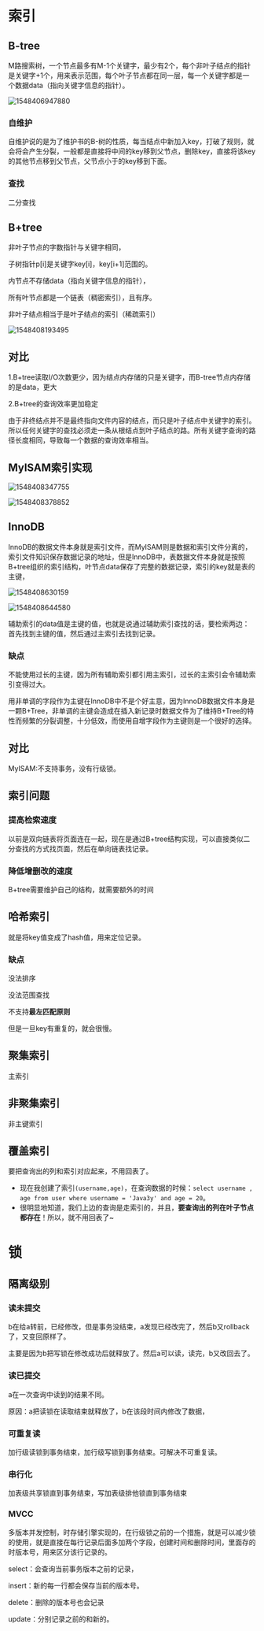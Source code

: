 # 索引

## B-tree

M路搜索树，一个节点最多有M-1个关键字，最少有2个，每个非叶子结点的指针是关键字+1个，用来表示范围，每个叶子节点都在同一层，每一个关键字都是一个数据data（指向关键字信息的指针）。

![1548406947880](C:\Users\yinchengjian\AppData\Roaming\Typora\typora-user-images\1548406947880.png)

### 自维护

自维护说的是为了维护书的B-树的性质，每当结点中新加入key，打破了规则，就会将会产生分裂，一般都是直接将中间的key移到父节点，删除key，直接将该key的其他节点移到父节点，父节点小于的key移到下面。

### 查找

二分查找

## B+tree

非叶子节点的字数指针与关键字相同，

子树指针p[i]是关键字key[i]，key[i+1]范围的。

内节点不存储data（指向关键字信息的指针），

所有叶节点都是一个链表（稠密索引），且有序。

非叶子结点相当于是叶子结点的索引（稀疏索引）

![1548408193495](C:\Users\yinchengjian\AppData\Roaming\Typora\typora-user-images\1548408193495.png)

## 对比

1.B+tree读取I/O次数更少，因为结点内存储的只是关键字，而B-tree节点内存储的是data，更大

2.B+tree的查询效率更加稳定

由于非终结点并不是最终指向文件内容的结点，而只是叶子结点中关键字的索引。所以任何关键字的查找必须走一条从根结点到叶子结点的路。所有关键字查询的路径长度相同，导致每一个数据的查询效率相当。

## MyISAM索引实现

![1548408347755](C:\Users\yinchengjian\AppData\Roaming\Typora\typora-user-images\1548408347755.png)



![1548408378852](C:\Users\yinchengjian\AppData\Roaming\Typora\typora-user-images\1548408378852.png)

## InnoDB

InnoDB的数据文件本身就是索引文件，而MyISAM则是数据和索引文件分离的，索引文件知识保存数据记录的地址，但是InnoDB中，表数据文件本身就是按照B+tree组织的索引结构，叶节点data保存了完整的数据记录，索引的key就是表的主键，

![1548408630159](C:\Users\yinchengjian\AppData\Roaming\Typora\typora-user-images\1548408630159.png)

![1548408644580](C:\Users\yinchengjian\AppData\Roaming\Typora\typora-user-images\1548408644580.png)

辅助索引的data值是主键的值，也就是说通过辅助索引查找的话，要检索两边：首先找到主键的值，然后通过主索引去找到记录。

### 缺点

不能使用过长的主键，因为所有辅助索引都引用主索引，过长的主索引会令辅助索引变得过大。

用非单调的字段作为主键在InnoDB中不是个好主意，因为InnoDB数据文件本身是一颗B+Tree，非单调的主键会造成在插入新记录时数据文件为了维持B+Tree的特性而频繁的分裂调整，十分低效，而使用自增字段作为主键则是一个很好的选择。

## 对比

MyISAM:不支持事务，没有行级锁。

## 索引问题

### 提高检索速度

以前是双向链表将页面连在一起，现在是通过B+tree结构实现，可以直接类似二分查找的方式找页面，然后在单向链表找记录。

### 降低增删改的速度

B+tree需要维护自己的结构，就需要额外的时间

## 哈希索引

就是将key值变成了hash值，用来定位记录。

### 缺点

没法排序

没法范围查找

不支持**最左匹配原则**

但是一旦key有重复的，就会很慢。

## 聚集索引

主索引

## 非聚集索引

非主键索引

## 覆盖索引

要把查询出的列和索引对应起来，不用回表了。

- 现在我创建了索引`(username,age)`，在查询数据的时候：`select username , age from user where username = 'Java3y' and age = 20`。
- 很明显地知道，我们上边的查询是走索引的，并且，**要查询出的列在叶子节点都存在**！所以，就不用回表了~



# 锁

## 隔离级别

### 读未提交

b在给a转前，已经修改，但是事务没结束，a发现已经改完了，然后b又rollback了，又变回原样了。

主要是因为b把写锁在修改成功后就释放了。然后a可以读，读完，b又改回去了。

### 读已提交

a在一次查询中读到的结果不同。

原因：a把读锁在读取结束就释放了，b在该段时间内修改了数据，

### 可重复读

加行级读锁到事务结束，加行级写锁到事务结束。可解决不可重复读。

### 串行化

加表级共享锁直到事务结束，写加表级排他锁直到事务结束

### MVCC

多版本并发控制，时存储引擎实现的，在行级锁之前的一个措施，就是可以减少锁的使用，就是直接在每行记录后面多加两个字段，创建时间和删除时间，里面存的时版本号，用来区分该行记录的。

select：会查询当前事务版本之前的记录，

insert：新的每一行都会保存当前的版本号。

delete：删除的版本号也会记录

update：分别记录之前的和新的。







